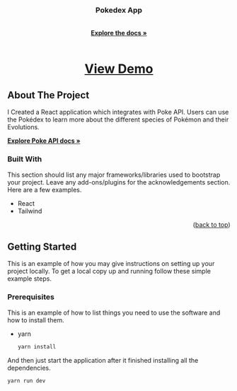 <!-- Improved compatibility of back to top link: See: https://github.com/othneildrew/Best-README-Template/pull/73 -->
<a name="readme-top"></a>
<!--
*** Thanks for checking out the Best-README-Template. If you have a suggestion
*** that would make this better, please fork the repo and create a pull request
*** or simply open an issue with the tag "enhancement".
*** Don't forget to give the project a star!
*** Thanks again! Now go create something AMAZING! :D
-->



<!-- PROJECT SHIELDS -->
<!--
*** I'm using markdown "reference style" links for readability.
*** Reference links are enclosed in brackets [ ] instead of parentheses ( ).
*** See the bottom of this document for the declaration of the reference variables
*** for contributors-url, forks-url, etc. This is an optional, concise syntax you may use.
*** https://www.markdownguide.org/basic-syntax/#reference-style-links
-->


<!-- PROJECT LOGO -->
<br />
<div align="center">

  <h3 align="center">Pokedex App</h3>

  <p align="center">
    <br />
    <a href="https://github.com/fmaulll/pokemon-react"><strong>Explore the docs »</strong></a>
    <br />
    <br />
    <h1>
      <a href="https://pokedex-app-weld.vercel.app/">View Demo</a>
    </h1>
  </p>
</div>

<!-- ABOUT THE PROJECT -->
## About The Project

I Created a React application which integrates with Poke API. Users can use the Pokédex to learn more about the different species of Pokémon and their Evolutions. 

<a href="https://pokeapi.co/docs/v2"><strong>Explore Poke API docs »</strong></a>

### Built With

This section should list any major frameworks/libraries used to bootstrap your project. Leave any add-ons/plugins for the acknowledgements section. Here are a few examples.

* React
* Tailwind

<p align="right">(<a href="#readme-top">back to top</a>)</p>



<!-- GETTING STARTED -->
## Getting Started

This is an example of how you may give instructions on setting up your project locally.
To get a local copy up and running follow these simple example steps.

### Prerequisites

This is an example of how to list things you need to use the software and how to install them.
* yarn
  ```sh
  yarn install
  ```

And then just start the application after it finished installing all the dependencies.

  ```sh
  yarn run dev
  ```

